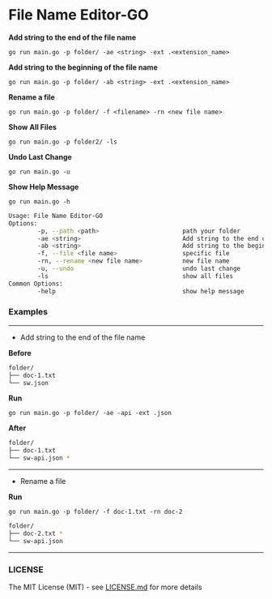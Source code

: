 # File Name Editor-GO

**Add string to the end of the file name**  

```
go run main.go -p folder/ -ae <string> -ext .<extension_name>
```

**Add string to the beginning of the file name**  

```
go run main.go -p folder/ -ab <string> -ext .<extension_name>
```

**Rename a file**   
```
go run main.go -p folder/ -f <filename> -rn <new file name> 
```

**Show All Files**  

```
go run main.go -p folder2/ -ls
```
**Undo Last Change**  
```
go run main.go -u
```
**Show Help Message**  
```
go run main.go -h
```
```bash
Usage: File Name Editor-GO
Options:
        -p, --path <path>                       path your folder 
        -ae <string>                            Add string to the end of the file name
        -ab <string>                            Add string to the beginning of the file name
        -f, --file <file name>                  specific file 
        -rn, --rename <new file name>           new file name
        -u, --undo                              undo last change
        -ls										show all files
Common Options: 
        -help                                   show help message
```
### Examples     
---
* Add string to the end of the file name  

**Before**  

```bash
folder/
├── doc-1.txt
└── sw.json
```

**Run**  

```
go run main.go -p folder/ -ae -api -ext .json
```
**After**  

```bash
folder/
├── doc-1.txt
└── sw-api.json *
```
---
* Rename a file  

**Run**  

```
go run main.go -p folder/ -f doc-1.txt -rn doc-2
```
```bash
folder/
├── doc-2.txt *
└── sw-api.json
```
---
### LICENSE  
The MIT License (MIT) - see [LICENSE.md](https://github.com/recep/add-string-to-filename/blob/master/LICENSE.md) for more details

